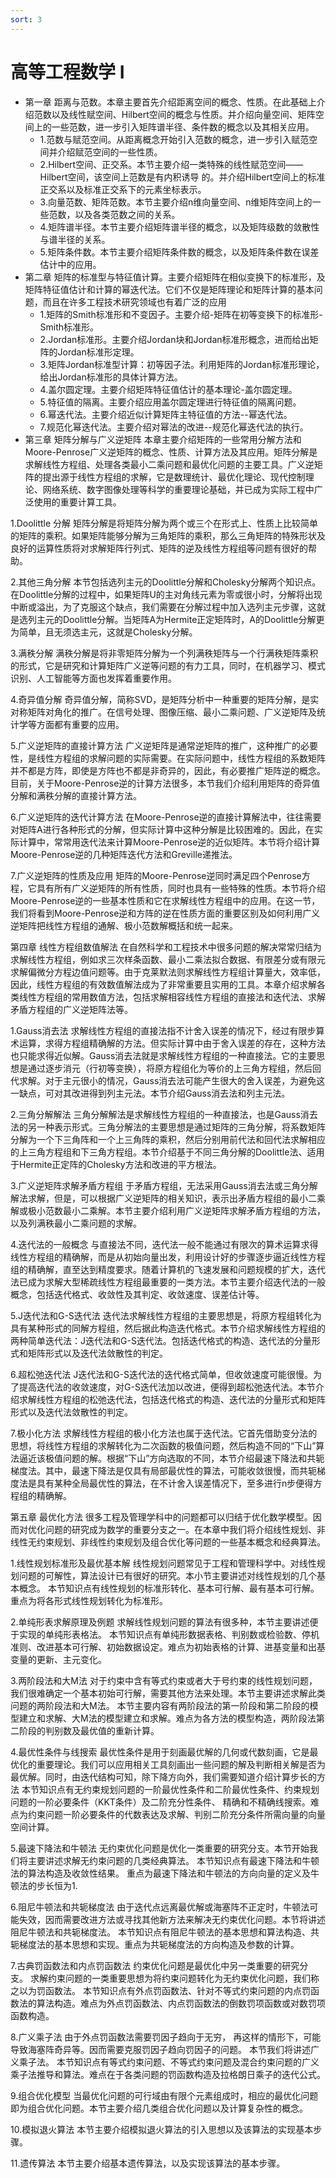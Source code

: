 ```yaml
---
sort: 3
---
```

# 高等工程数学 I


- 第一章 距离与范数。本章主要首先介绍距离空间的概念、性质。在此基础上介绍范数以及线性赋空间、Hilbert空间的概念与性质。并介绍向量空间、矩阵空间上的一些范数，进一步引入矩阵谱半径、条件数的概念以及其相关应用。
  - 1.范数与赋范空间。从距离概念开始引入范数的概念，进一步引入赋范空间并介绍赋范空间的一些性质。
  - 2.Hilbert空间、正交系。本节主要介绍一类特殊的线性赋范空间——Hilbert空间，该空间上范数是有内积诱导 的。并介绍Hilbert空间上的标准正交系以及标准正交系下的元素坐标表示。
  - 3.向量范数、矩阵范数。本节主要介绍n维向量空间、n维矩阵空间上的一些范数，以及各类范数之间的关系。
  - 4.矩阵谱半径。本节主要介绍矩阵谱半径的概念，以及矩阵级数的敛散性与谱半径的关系。
  - 5.矩阵条件数。本节主要介绍矩阵条件数的概念，以及矩阵条件数在误差估计中的应用。
- 第二章 矩阵的标准型与特征值计算。主要介绍矩阵在相似变换下的标准形，及矩阵特征值估计和计算的幂迭代法。它们不仅是矩阵理论和矩阵计算的基本问题，而且在许多工程技术研究领域也有着广泛的应用
  - 1.矩阵的Smith标准形和不变因子。主要介绍-矩阵在初等变换下的标准形-Smith标准形。
  - 2.Jordan标准形。主要介绍Jordan块和Jordan标准形概念，进而给出矩阵的Jordan标准形定理。
  - 3.矩阵Jordan标准型计算：初等因子法。利用矩阵的Jordan标准形理论，给出Jordan标准形的具体计算方法。
  - 4.盖尔圆定理。主要介绍矩阵特征值估计的基本理论-盖尔圆定理。
  - 5.特征值的隔离。主要介绍应用盖尔圆定理进行特征值的隔离问题。
  - 6.幂迭代法。主要介绍近似计算矩阵主特征值的方法--幂迭代法。
  - 7.规范化幂迭代法。主要介绍对幂法的改进--规范化幂迭代法的执行。
- 第三章 矩阵分解与广义逆矩阵
本章主要介绍矩阵的一些常用分解方法和Moore-Penrose广义逆矩阵的概念、性质、计算方法及其应用。矩阵分解是求解线性方程组、处理各类最小二乘问题和最优化问题的主要工具。广义逆矩阵的提出源于线性方程组的求解，它是数理统计、最优化理论、现代控制理论、网络系统、数字图像处理等科学的重要理论基础，并已成为实际工程中广泛使用的重要计算工具。

1.Doolittle 分解
矩阵分解是将矩阵分解为两个或三个在形式上、性质上比较简单的矩阵的乘积。如果矩阵能够分解为三角矩阵的乘积，那么三角矩阵的特殊形状及良好的运算性质将对求解矩阵行列式、矩阵的逆及线性方程组等问题有很好的帮助。

2.其他三角分解
本节包括选列主元的Doolittle分解和Cholesky分解两个知识点。 在Doolittle分解的过程中，如果矩阵U的主对角线元素为零或很小时，分解将出现中断或溢出，为了克服这个缺点，我们需要在分解过程中加入选列主元步骤，这就是选列主元的Doolittle分解。当矩阵A为Hermite正定矩阵时，A的Doolittle分解更为简单，且无须选主元，这就是Cholesky分解。

3.满秩分解
满秩分解是将非零矩阵分解为一个列满秩矩阵与一个行满秩矩阵乘积的形式，它是研究和计算矩阵广义逆等问题的有力工具，同时，在机器学习、模式识别、人工智能等方面也发挥着重要作用。

4.奇异值分解
奇异值分解，简称SVD，是矩阵分析中一种重要的矩阵分解，是实对称矩阵对角化的推广。在信号处理、图像压缩、最小二乘问题、广义逆矩阵及统计学等方面都有重要的应用。

5.广义逆矩阵的直接计算方法
广义逆矩阵是通常逆矩阵的推广，这种推广的必要性，是线性方程组的求解问题的实际需要。在实际问题中，线性方程组的系数矩阵并不都是方阵，即使是方阵也不都是非奇异的，因此，有必要推广矩阵逆的概念。目前，关于Moore-Penrose逆的计算方法很多，本节我们介绍利用矩阵的奇异值分解和满秩分解的直接计算方法。

6.广义逆矩阵的迭代计算方法
在Moore-Penrose逆的直接计算解法中，往往需要对矩阵A进行各种形式的分解，但实际计算中这种分解是比较困难的。因此，在实际计算中，常常用迭代法来计算Moore-Penrose逆的近似矩阵。本节将介绍计算Moore-Penrose逆的几种矩阵迭代方法和Greville递推法。

7.广义逆矩阵的性质及应用
矩阵的Moore-Penrose逆同时满足四个Penrose方程，它具有所有广义逆矩阵的所有性质，同时也具有一些特殊的性质。本节将介绍Moore-Penrose逆的一些基本性质和它在求解线性方程组中的应用。在这一节，我们将看到Moore-Penrose逆和方阵的逆在性质方面的重要区别及如何利用广义逆矩阵把线性方程组的通解、极小范数解概括和统一起来。

第四章 线性方程组数值解法
在自然科学和工程技术中很多问题的解决常常归结为求解线性方程组，例如求三次样条函数、最小二乘法拟合数据、有限差分或有限元求解偏微分方程边值问题等。由于克莱默法则求解线性方程组计算量大，效率低，因此，线性方程组的有效数值解法成为了非常重要且实用的工具。本章介绍求解各类线性方程组的常用数值方法，包括求解相容线性方程组的直接法和迭代法、求解矛盾方程组的广义逆矩阵法等。

1.Gauss消去法
求解线性方程组的直接法指不计舍入误差的情况下，经过有限步算术运算，求得方程组精确解的方法。但实际计算中由于舍入误差的存在，这种方法也只能求得近似解。Gauss消去法就是求解线性方程组的一种直接法。它的主要思想是通过逐步消元（行初等变换），将原方程组化为等价的上三角方程组，然后回代求解。对于主元很小的情况，Gauss消去法可能产生很大的舍入误差，为避免这一缺点，可对其改进得到列主元法。本节介绍Gauss消去法和列主元法。

2.三角分解解法
三角分解解法是求解线性方程组的一种直接法，也是Gauss消去法的另一种表示形式。三角分解法的主要思想是通过矩阵的三角分解，将系数矩阵分解为一个下三角阵和一个上三角阵的乘积，然后分别用前代法和回代法求解相应的上三角方程组和下三角方程组。本节介绍基于不同三角分解的Doolittle法、适用于Hermite正定阵的Cholesky方法和改进的平方根法。

3.广义逆矩阵求解矛盾方程组
于矛盾方程组，无法采用Gauss消去法或三角分解解法求解，但是，可以根据广义逆矩阵的相关知识，表示出矛盾方程组的最小二乘解或极小范数最小二乘解。本节主要介绍利用广义逆矩阵求解矛盾方程组的方法，以及列满秩最小二乘问题的求解。

4.迭代法的一般概念
与直接法不同，迭代法一般不能通过有限次的算术运算求得线性方程组的精确解，而是从初始向量出发，利用设计好的步骤逐步逼近线性方程组的精确解，直至达到精度要求。随着计算机的飞速发展和问题规模的扩大，迭代法已成为求解大型稀疏线性方程组最重要的一类方法。本节主要介绍迭代法的一般概念，包括迭代格式、收敛性及其判定、收敛速度、误差估计等。

5.J迭代法和G-S迭代法
迭代法求解线性方程组的主要思想是，将原方程组转化为具有某种形式的同解方程组，然后据此构造迭代格式。本节介绍求解线性方程组的两种简单迭代法：J迭代法和G-S迭代法。包括迭代格式的构造、迭代法的分量形式和矩阵形式以及迭代法敛散性的判定。

6.超松弛迭代法
J迭代法和G-S迭代法的迭代格式简单，但收敛速度可能很慢。为了提高迭代法的收敛速度，对G-S迭代法加以改进，便得到超松弛迭代法。本节介绍求解线性方程组的松弛迭代法，包括迭代格式的构造、迭代法的分量形式和矩阵形式以及迭代法敛散性的判定。

7.极小化方法
求解线性方程组的极小化方法也属于迭代法。它首先借助变分法的思想，将线性方程组的求解转化为二次函数的极值问题，然后构造不同的“下山”算法逼近该极值问题的解。根据“下山”方向选取的不同，本节介绍最速下降法和共轭梯度法。其中，最速下降法是仅具有局部最优性的算法，可能收敛很慢，而共轭梯度法是具有某种全局最优性的算法，在不计舍入误差情况下，至多进行n步便得方程组的精确解。

第五章 最优化方法
很多工程及管理学科中的问题都可以归结于优化数学模型。因而对优化问题的研究成为数学的重要分支之一。在本章中我们将介绍线性规划、非线性无约束规划、非线性约束规划及组合优化等问题的一些基本概念和经典算法。

1.线性规划标准形及最优基本解
线性规划问题常见于工程和管理科学中。对线性规划问题的可解性，算法设计已有很好的研究。本小节主要讲述对线性规划的几个基本概念。 本节知识点有线性规划的标准形转化、基本可行解、最有基本可行解。重点为将各形式线性规划转化为标准形。

2.单纯形表求解原理及例题
求解线性规划问题的算法有很多种，本节主要讲述便于实现的单纯形表格法。 本节知识点有单纯形数据表格、判别数或检验数、停机准则、改进基本可行解、初始数据设定。难点为初始表格的计算、进基变量和出基变量的更新、主元变化。

3.两阶段法和大M法
对于约束中含有等式约束或者大于号约束的线性规划问题，我们很难确定一个基本初始可行解，需要其他方法来处理。本节主要讲述求解此类问题的两阶段法和大M法。 本节主要内容有两阶段法的第一阶段和第二阶段的模型建立和求解、大M法的模型建立和求解。难点为各方法的模型构造，两阶段法第二阶段的判别数及最优值的重新计算。

4.最优性条件与线搜索
最优性条件是用于刻画最优解的几何或代数刻画，它是最优化的重要理论。我们可以应用相关工具刻画出一些问题的解及判断相关解是否为最优解。同时，由迭代结构可知，除下降方向外，我们需要知道介绍计算步长的方法 本节知识点有无约束规划问题的一阶最优性条件和二阶最优性条件、约束规划问题的一阶必要条件（KKT条件）及二阶充分性条件、 精确和不精确线搜索。难点为约束问题一阶必要条件的代数表达及求解、判别二阶充分条件所需向量的向量空间计算。

5.最速下降法和牛顿法
无约束优化问题是优化一类重要的研究分支。本节开始我们将主要讲述求解无约束问题的几类经典算法。 本节知识点有最速下降法和牛顿法的算法构造及收敛性结果。 重点为最速下降法和牛顿法的方向向量的定义及牛顿法的步长恒为1.

6.阻尼牛顿法和共轭梯度法
由于迭代点远离最优解或海塞阵不正定时，牛顿法可能失效，因而需要改进方法或寻找其他新方法来解决无约束优化问题。本节将讲述阻尼牛顿法和共轭梯度法。 本节知识点有阻尼牛顿法的基本思想和算法构造、共轭梯度法的基本思想和实现。重点为共轭梯度法的方向构造及参数的计算。

7.古典罚函数法和内点罚函数法
约束优化问题是最优化中另一类重要的研究分支。 求解约束问题的一类重要思想为将约束问题转化为无约束优化问题，我们称之以为罚函数法。 本节知识点有外点罚函数法、针对不等式约束问题的内点罚函数法的算法构造。难点为外点罚函数法、内点罚函数法的倒数罚项函数或对数罚项函数构造。

8.广义乘子法
由于外点罚函数法需要罚因子趋向于无穷， 再这样的情形下，可能导致海塞阵奇异等。因而需要克服罚因子趋向罚因子的问题。 本节我们将讲述广义乘子法。 本节知识点有等式约束问题、不等式约束问题及混合约束问题的广义乘子法推导和算法。难点在于各类问题的罚函数构造及拉格朗日乘子的迭代公式。

9.组合优化模型
当最优化问题的可行域由有限个元素组成时，相应的最优化问题即为组合优化问题。本节主要介绍几类组合优化问题以及计算复杂性的概念。

10.模拟退火算法
本节主要介绍模拟退火算法的引入思想以及该算法的实现基本步骤。

11.遗传算法
本节主要介绍基本遗传算法，以及实现该算法的基本步骤。



